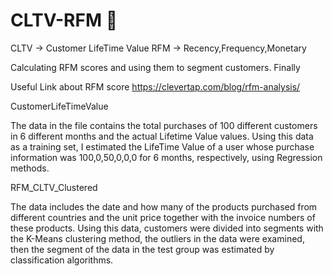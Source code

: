 # CLTV-RFM 🌼

CLTV -> Customer LifeTime Value
RFM -> Recency,Frequency,Monetary

Calculating RFM scores and using them to segment customers. Finally 


Useful Link about RFM score
https://clevertap.com/blog/rfm-analysis/

CustomerLifeTimeValue

The data in the file contains the total purchases of 100 different customers in 6 different months and the actual Lifetime Value values. Using this data as a training set, I estimated the LifeTime Value of a user whose purchase information was 100,0,50,0,0,0 for 6 months, respectively, using Regression methods.

RFM_CLTV_Clustered


The data includes the date and how many of the products purchased from different countries and the unit price together with the invoice numbers of these products. Using this data, customers were divided into segments with the K-Means clustering method, the outliers in the data were examined, then the segment of the data in the test group was estimated by classification algorithms.
